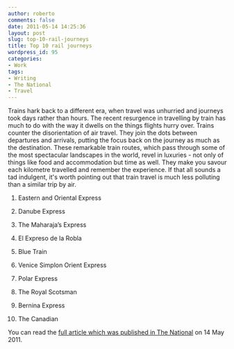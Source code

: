 ```yaml
---
author: roberto
comments: false
date: 2011-05-14 14:25:36
layout: post
slug: top-10-rail-journeys
title: Top 10 rail journeys
wordpress_id: 95
categories:
- Work
tags:
- Writing
- The National
- Travel
---
```


Trains hark back to a different era, when travel was unhurried and journeys took days rather than hours. The recent resurgence in travelling by train has much to do with the way it dwells on the things flights hurry over. Trains counter the disorientation of air travel. They join the dots between departures and arrivals, putting the focus back on the journey as much as the destination. These remarkable train routes, which pass through some of the most spectacular landscapes in the world, revel in luxuries - not only of things like food and accommodation but time as well. They make you savour each kilometre travelled and remember the experience. If that all sounds a tad indulgent, it's worth pointing out that train travel is much less polluting than a similar trip by air.







  1. Eastern and Oriental Express

	
  2. Danube Express

	
  3. The Maharaja’s Express

	
  4. El Expreso de la Robla

	
  5. Blue Train

	
  6. Venice Simplon Orient Express

	
  7. Polar Express

	
  8. The Royal Scotsman

	
  9. Bernina Express

	
  10. The Canadian





You can read the [full article which was published in The National](http://www.thenational.ae/lifestyle/travel/get-the-inside-track-on-luxury-with-the-10-best-rail-journeys?pageCount=0) on 14 May 2011.



